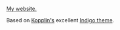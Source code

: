 [My website.](https://meccaleccahi.github.io/)

Based on [Kopplin's](https://github.com/sergiokopplin) excellent [Indigo theme](https://github.com/sergiokopplin/indigo).
